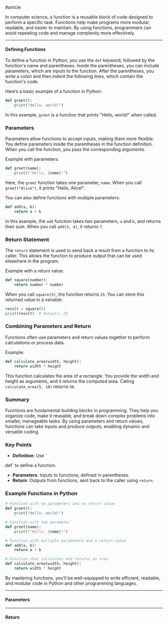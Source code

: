 #article

In computer science, a function is a reusable block of code designed to perform a specific task. Functions help make programs more modular, readable, and easier to maintain. By using functions, programmers can avoid repeating code and manage complexity more effectively.

---
#### Defining Functions
To define a function in Python, you use the `def` keyword, followed by the function's name and parentheses. Inside the parentheses, you can include parameters, which are inputs to the function. After the parentheses, you write a colon and then indent the following lines, which contain the function's code.

Here’s a basic example of a function in Python:

```python
def greet():
    print("Hello, world!")
```

In this example, `greet` is a function that prints "Hello, world!" when called.

### Parameters
Parameters allow functions to accept inputs, making them more flexible. You define parameters inside the parentheses in the function definition. When you call the function, you pass the corresponding arguments.

Example with parameters:

```python
def greet(name):
    print(f"Hello, {name}!")
```

Here, the `greet` function takes one parameter, `name`. When you call `greet("Alice")`, it prints "Hello, Alice!".

You can also define functions with multiple parameters:

```python
def add(a, b):
    return a + b
```

In this example, the `add` function takes two parameters, `a` and `b`, and returns their sum. When you call `add(3, 4)`, it returns `7`.

### Return Statement
The `return` statement is used to send back a result from a function to its caller. This allows the function to produce output that can be used elsewhere in the program.

Example with a return value:

```python
def square(number):
    return number * number
```

When you call `square(5)`, the function returns `25`. You can store this returned value in a variable:

```python
result = square(5)
print(result)  # Outputs: 25
```

### Combining Parameters and Return
Functions often use parameters and return values together to perform calculations or process data.

Example:

```python
def calculate_area(width, height):
    return width * height
```

This function calculates the area of a rectangle. You provide the width and height as arguments, and it returns the computed area. Calling `calculate_area(5, 10)` returns `50`.

### Summary
Functions are fundamental building blocks in programming. They help you organize code, make it reusable, and break down complex problems into smaller, manageable tasks. By using parameters and return values, functions can take inputs and produce outputs, enabling dynamic and versatile coding.

### Key Points
- **Definition**: Use `

def` to define a function.
- **Parameters**: Inputs to functions, defined in parentheses.
- **Return**: Outputs from functions, sent back to the caller using `return`.

### Example Functions in Python
```python
# Function with no parameters and no return value
def greet():
    print("Hello, world!")

# Function with one parameter
def greet(name):
    print(f"Hello, {name}!")

# Function with multiple parameters and a return value
def add(a, b):
    return a + b

# Function that calculates and returns an area
def calculate_area(width, height):
    return width * height
```

By mastering functions, you'll be well-equipped to write efficient, readable, and modular code in Python and other programming languages.

---
#### Parameters

---
#### Return
